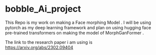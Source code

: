 # bobble_Ai_project

This Repo is my work on making a Face morphing Model .
I will be using pytorch as my deep learning framework and plan on using hugging face pre-trained transformers on making the model of MorphGanFormer .

The link to the research paper i am using is https://arxiv.org/abs/2302.09404
